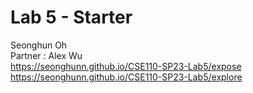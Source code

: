 # Lab 5 - Starter
Seonghun Oh<br/>
Partner : Alex Wu<br/>
https://seonghunn.github.io/CSE110-SP23-Lab5/expose<br/>
https://seonghunn.github.io/CSE110-SP23-Lab5/explore
